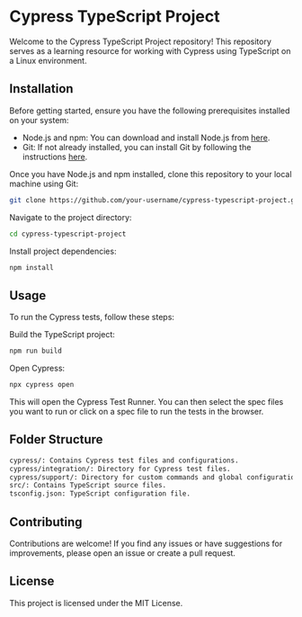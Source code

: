 # Cypress TypeScript Project

Welcome to the Cypress TypeScript Project repository! This repository serves as a learning resource for working with Cypress using TypeScript on a Linux environment.

## Installation

Before getting started, ensure you have the following prerequisites installed on your system:

- Node.js and npm: You can download and install Node.js from [here](https://nodejs.org/).
- Git: If not already installed, you can install Git by following the instructions [here](https://git-scm.com/).

Once you have Node.js and npm installed, clone this repository to your local machine using Git:

```bash
git clone https://github.com/your-username/cypress-typescript-project.git
```

Navigate to the project directory:

```bash
cd cypress-typescript-project
```

Install project dependencies:

```bash
npm install
```

## Usage
To run the Cypress tests, follow these steps:

Build the TypeScript project:
```bash
npm run build
```

Open Cypress:
```bash
npx cypress open
```
This will open the Cypress Test Runner. You can then select the spec files you want to run or click on a spec file to run the tests in the browser.

## Folder Structure
```bash
cypress/: Contains Cypress test files and configurations.
cypress/integration/: Directory for Cypress test files.
cypress/support/: Directory for custom commands and global configuration.
src/: Contains TypeScript source files.
tsconfig.json: TypeScript configuration file.
```

## Contributing
Contributions are welcome! If you find any issues or have suggestions for improvements, please open an issue or create a pull request.

## License
This project is licensed under the MIT License.
